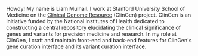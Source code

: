 Howdy! My name is Liam Mulhall. I work at Stanford University School of
Medicine on the [Clinical Genome Resource](https://clinicalgenome.org/)
(ClinGen) project. ClinGen is an initiative funded by the National
Institutes of Health dedicated to constructing a central repository
elucidating the clinical significance of genes and variants for
precision medicine and research. In my role at ClinGen, I craft and
maintain front-end and back-end features for ClinGen's gene curation
interface and its variant curation interface.
